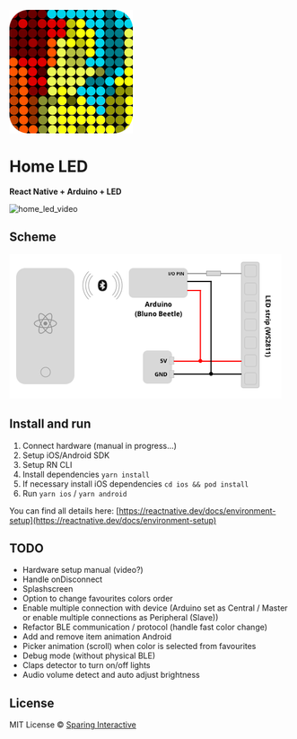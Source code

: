 

![home_led_logo](https://github.com/SparingSoftware/HomeLed/blob/master/images/home_led_logo.png)

# Home LED
 **React Native + Arduino + LED**


![home_led_video](https://github.com/SparingSoftware/HomeLed/blob/master/images/home_led.gif)


## Scheme
![home_led_video](https://github.com/SparingSoftware/HomeLed/blob/master/images/scheme.png)

## Install and run
1. Connect hardware (manual in progress...)
2. Setup iOS/Android SDK
3. Setup RN CLI
4. Install dependencies `yarn install`
5. If necessary install iOS dependencies `cd ios && pod install`
6. Run `yarn ios` / `yarn android`

You can find all details here: [https://reactnative.dev/docs/environment-setup](https://reactnative.dev/docs/environment-setup)

## TODO
   
 - Hardware setup manual (video?)
 - Handle onDisconnect
 - Splashscreen
 - Option to change favourites colors order
 - Enable multiple connection with device (Arduino set as Central / Master or enable multiple connections as Peripheral (Slave))
 - Refactor BLE communication / protocol (handle fast color change)
 - Add and remove item animation Android
 - Picker animation (scroll) when color is selected from favourites
 - Debug mode (without physical BLE)
 - Claps detector to turn on/off lights
 - Audio volume detect and auto adjust brightness
 
 
 ## License
MIT License © [Sparing Interactive](https://github.com/SparingSoftware)
